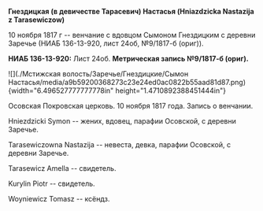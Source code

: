 **Гнездицкая (в девичестве Тарасевич) Настасья (Hniazdzicka Nastazija z
Tarasewiczow)**

10 ноября 1817 г -- венчание с вдовцом Сымоном Гнездицким с деревни
Заречье (НИАБ 136-13-920, лист 24об, №9/1817-б (ориг)).

**НИАБ 136-13-920:** Лист 24об. **Метрическая запись №9/1817-б (ориг).**

![](./Мстижская волость/Заречье/Гнездицкие/Сымон Настасья/media/a9b59200368273c23e24ed0ac0822b55aad81d87.png){width="6.496527777777778in"
height="1.4710892388451444in"}

Осовская Покровская церковь. 10 ноября 1817 года. Запись о венчании.

Hniezdzicki Symon -- жених, вдовец, парафии Осовской, с деревни Заречье.

Tarasewiczowna Nastazija -- невеста, девка, парафии Осовской, с деревни
Заречье.

Tarasewicz Amella -- свидетель.

Kurylin Piotr -- свидетель.

Woyniewicz Tomasz -- ксёндз.
